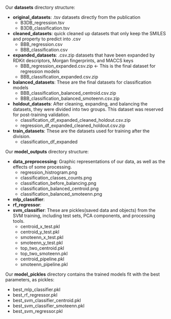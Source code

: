 Our **datasets** directory structure:
* **original_datasets**: .tsv datasets directly from the publication
  * B3DB_regression.tsv
  * B3DB_classification.tsv
* **cleaned_datasets**: quick cleaned up datasets that only keep the SMILES 
  and property to predict into .csv 
  * BBB_regression.csv
  * BBB_classification.csv
* **expanded_datasets**: .csv.zip datasets that have been expanded by RDKit descriptors, Morgan fingerprints, and MACCS keys
  * BBB_regression_expanded.csv.zip <- This is the final dataset for 
    regression models
  * BBB_classification_expanded.csv.zip
* **balanced_datasets**: These are the final datasets for 
  classification models
  * BBB_classification_balanced_centroid.csv.zip
  * BBB_classification_balanced_smoteenn.csv.zip 
* **holdout_datasets**: After cleaning, expanding, and balancing the datasets, they were divided into two groups. This dataset was reserved for post-training validation.
  * classification_df_expanded_cleaned_holdout.csv.zip
  * regression_df_expanded_cleaned_holdout.csv.zip
* **train_datasets**: These are the datasets used for training after the division.
  * classification_df_expanded

Our **model_outputs** directory structure:
* **data_preprocessing**: Graphic representations of our data, as well as the effects of some processing.
  * regression_histrogram.png
  * classification_classes_counts.png
  * classification_before_balancing.png
  * classification_balanced_centroid.png
  * classification_balanced_smoteenn.png
* **mlp_classifier**:
* **rf_regressor**:
* **svm_classifier**: These are pickles(saved data and objects) from the SVM training, including test sets, PCA components, and processing tools.
  * centroid_x_test.pkl
  * centroid_y_test.pkl
  * smoteenn_x_test.pkl
  * smoteenn_y_test.pkl
  * top_two_centroid.pkl
  * top_two_smoteenn.pkl
  * centroid_pipeline.pkl
  * smoteenn_pipeline.pkl

Our **model_pickles** directory contains the trained models fit with the best parameters, as pickles:
* best_mlp_classifier.pkl
* best_rf_regressor.pkl
* best_svm_classifier_centroid.pkl
* best_svm_classifier_smoteenn.pkl
* best_svm_regressor.pkl



